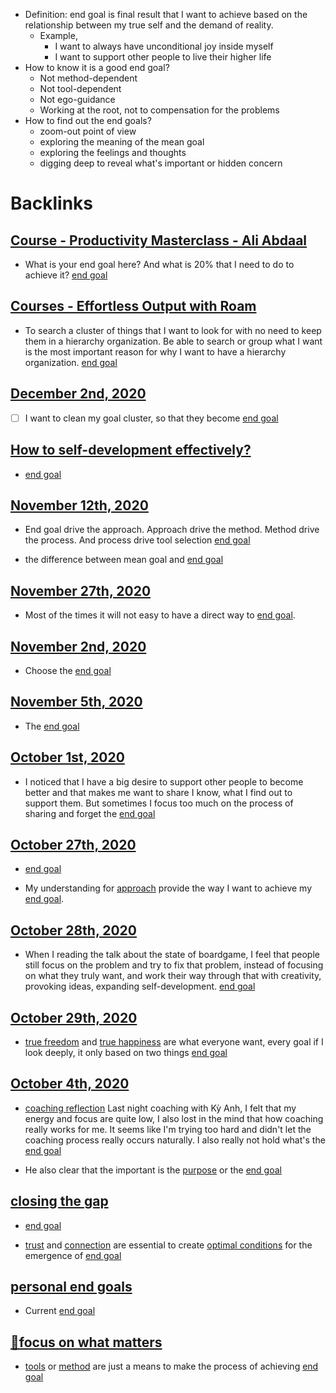 - Definition: end goal is final result that I want to achieve based on the relationship between my true self and the demand of reality.
    - Example, 
        - I want to always have unconditional joy inside myself  
        - I want to support other people to live their higher life
- How to know it is a good end goal?
    - Not method-dependent
    - Not tool-dependent
    - Not ego-guidance
    - Working at the root, not to compensation for the problems
- How to find out the end goals?
    - zoom-out point of view
    - exploring the meaning of the mean goal
    - exploring the feelings and thoughts
    - digging deep to reveal what's important or hidden concern

# Backlinks
## [Course - Productivity Masterclass - Ali Abdaal](<Course - Productivity Masterclass - Ali Abdaal.md>)
- What is your end goal here? And what is 20% that I need to do to achieve it? [end goal](<end goal.md>)

## [Courses - Effortless Output with Roam](<Courses - Effortless Output with Roam.md>)
- To search a cluster of things that I want to look for with no need to keep them in a hierarchy organization. Be able to search or group what I want is the most important reason for why I want to have a hierarchy organization. [end goal](<end goal.md>)

## [December 2nd, 2020](<December 2nd, 2020.md>)
- [ ] I want to clean my goal cluster, so that they become [end goal](<end goal.md>)

## [How to self-development effectively?](<How to self-development effectively?.md>)
- [end goal](<end goal.md>)

## [November 12th, 2020](<November 12th, 2020.md>)
- End goal drive the approach. Approach drive the method. Method drive the process. And process drive tool selection [end goal](<end goal.md>)

- the difference between mean goal and [end goal](<end goal.md>)

## [November 27th, 2020](<November 27th, 2020.md>)
- Most of the times it will not easy to have a direct way to [end goal](<end goal.md>).

## [November 2nd, 2020](<November 2nd, 2020.md>)
- Choose the [end goal](<end goal.md>)

## [November 5th, 2020](<November 5th, 2020.md>)
- The [end goal](<end goal.md>)

## [October 1st, 2020](<October 1st, 2020.md>)
- I noticed that I have a big desire to support other people to become better and that makes me want to share I know, what I find out to support them. But sometimes I focus too much on the process of sharing and forget the [end goal](<end goal.md>)

## [October 27th, 2020](<October 27th, 2020.md>)
- [end goal](<end goal.md>)

- My understanding for [approach](<approach.md>) provide the way I want to achieve my [end goal](<end goal.md>).

## [October 28th, 2020](<October 28th, 2020.md>)
- When I reading the talk about the state of boardgame, I feel that people still focus on the problem and try to fix that problem, instead of focusing on what they truly want, and work their way through that with creativity, provoking ideas, expanding self-development. [end goal](<end goal.md>)

## [October 29th, 2020](<October 29th, 2020.md>)
- [true freedom](<true freedom.md>) and [true happiness](<true happiness.md>) are what everyone want, every goal if I look deeply, it only based on two things [end goal](<end goal.md>)

## [October 4th, 2020](<October 4th, 2020.md>)
- [coaching reflection](<coaching reflection.md>) Last night coaching with Kỳ Anh, I felt that my energy and focus are quite low, I also lost in the mind that how coaching really works for me. It seems like I'm trying too hard and didn't let the coaching process really occurs naturally. I also really not hold what's the [end goal](<end goal.md>)

- He also clear that the important is the [purpose](<purpose.md>) or the [end goal](<end goal.md>)

## [closing the gap](<closing the gap.md>)
- [end goal](<end goal.md>)

- [trust](<trust.md>) and [connection](<connection.md>) are essential to create [optimal conditions](<optimal conditions.md>) for the emergence of [end goal](<end goal.md>)

## [personal end goals](<personal end goals.md>)
- Current [end goal](<end goal.md>)

## [🌱focus on what matters](<🌱focus on what matters.md>)
- [tools](<tools.md>) or [method](<method.md>) are just a means to make the process of achieving [end goal](<end goal.md>)

